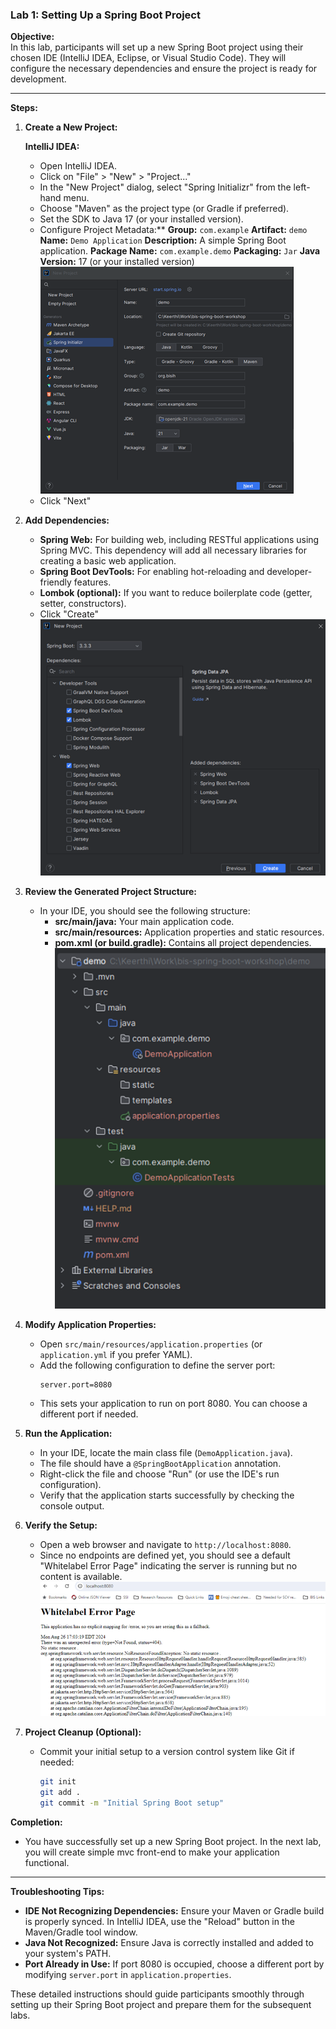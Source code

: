 ### **Lab 1: Setting Up a Spring Boot Project**

**Objective:**  
In this lab, participants will set up a new Spring Boot project using their chosen IDE (IntelliJ IDEA, Eclipse, or Visual Studio Code). They will configure the necessary dependencies and ensure the project is ready for development.

---

**Steps:**

1. **Create a New Project:**

   **IntelliJ IDEA:**
   - Open IntelliJ IDEA.
   - Click on "File" > "New" > "Project..."
   - In the "New Project" dialog, select "Spring Initializr" from the left-hand menu.
   - Choose "Maven" as the project type (or Gradle if preferred).
   - Set the SDK to Java 17 (or your installed version).
   - Configure Project Metadata:**
        **Group:** `com.example`
        **Artifact:** `demo`
        **Name:** `Demo Application`
        **Description:** A simple Spring Boot application.
        **Package Name:** `com.example.demo`
        **Packaging:** `Jar`
        **Java Version:** 17 (or your installed version)
        ![alt text](image.png)
   - Click "Next"

2. **Add Dependencies:**
   - **Spring Web:** For building web, including RESTful applications using Spring MVC. This dependency will add all necessary libraries for creating a basic web application.
   - **Spring Boot DevTools:** For enabling hot-reloading and developer-friendly features.
   - **Lombok (optional):** If you want to reduce boilerplate code (getter, setter, constructors).
   - Click "Create"
    ![alt text](image-1.png)

3. **Review the Generated Project Structure:**
   - In your IDE, you should see the following structure:
     - **src/main/java:** Your main application code.
     - **src/main/resources:** Application properties and static resources.
     - **pom.xml (or build.gradle):** Contains all project dependencies.
      ![alt text](image-2.png)

2. **Modify Application Properties:**
   - Open `src/main/resources/application.properties` (or `application.yml` if you prefer YAML).
   - Add the following configuration to define the server port:
     ```properties
     server.port=8080
     ```
   - This sets your application to run on port 8080. You can choose a different port if needed.

3. **Run the Application:**
   - In your IDE, locate the main class file (`DemoApplication.java`).
   - The file should have a `@SpringBootApplication` annotation.
   - Right-click the file and choose "Run" (or use the IDE's run configuration).
   - Verify that the application starts successfully by checking the console output.

4. **Verify the Setup:**
   - Open a web browser and navigate to `http://localhost:8080`.
   - Since no endpoints are defined yet, you should see a default "Whitelabel Error Page" indicating the server is running but no content is available.
    ![alt text](image-3.png)

5. **Project Cleanup (Optional):**
   - Commit your initial setup to a version control system like Git if needed:
     ```bash
     git init
     git add .
     git commit -m "Initial Spring Boot setup"
     ```

**Completion:**
- You have successfully set up a new Spring Boot project. In the next lab, you will create simple mvc front-end to make your application functional.

---

**Troubleshooting Tips:**
- **IDE Not Recognizing Dependencies:** Ensure your Maven or Gradle build is properly synced. In IntelliJ IDEA, use the "Reload" button in the Maven/Gradle tool window.
- **Java Not Recognized:** Ensure Java is correctly installed and added to your system's PATH.
- **Port Already in Use:** If port 8080 is occupied, choose a different port by modifying `server.port` in `application.properties`.

These detailed instructions should guide participants smoothly through setting up their Spring Boot project and prepare them for the subsequent labs.